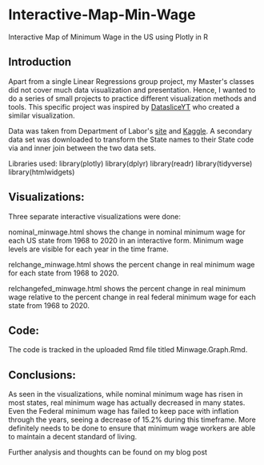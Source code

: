 # Interactive-Map-Min-Wage
Interactive Map of Minimum Wage in the US using Plotly in R

## Introduction
Apart from a single Linear Regressions group project, my Master's classes did not cover much data visualization and presentation. Hence, I wanted to do a series of small projects to practice different visualization methods and tools. This specific project was inspired by [DatasliceYT](https://www.youtube.com/watch?v=RrtqBYLf404) who created a similar visualization.

Data was taken from Department of Labor's [site](https://www.dol.gov/agencies/whd/state/minimum-wage/history) and [Kaggle](https://www.kaggle.com/lislejoem/us-minimum-wage-by-state-from-1968-to-2017). A secondary data set was downloaded to transform the State names to their State code via and inner join between the two data sets.

Libraries used:
library(plotly)
library(dplyr)
library(readr)
library(tidyverse)
library(htmlwidgets)

## Visualizations:
Three separate interactive visualizations were done:

nominal_minwage.html shows the change in nominal minimum wage for each US state from 1968 to 2020 in an interactive form. Minimum wage levels are visible for each year in the time frame.

relchange_minwage.html shows the percent change in real minimum wage for each state from 1968 to 2020.

relchangefed_minwage.html shows the percent change in real minimum wage relative to the percent change in real federal minimum wage for each state from 1968 to 2020.

## Code:
The code is tracked in the uploaded Rmd file titled Minwage.Graph.Rmd.

## Conclusions:
As seen in the visualizations, while nominal minimum wage has risen in most states, real minimum wage has actually decreased in many states. Even the Federal minimum wage has failed to keep pace with inflation through the years, seeing a decrease of 15.2% during this timeframe. More definitely needs to be done to ensure that minimum wage workers are able to maintain a decent standard of living.

Further analysis and thoughts can be found on my blog post 



